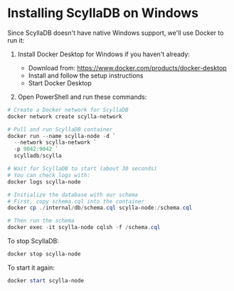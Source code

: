 # Installing ScyllaDB on Windows

Since ScyllaDB doesn't have native Windows support, we'll use Docker to run it:

1. Install Docker Desktop for Windows if you haven't already:
   - Download from: https://www.docker.com/products/docker-desktop
   - Install and follow the setup instructions
   - Start Docker Desktop

2. Open PowerShell and run these commands:

```powershell
# Create a Docker network for ScyllaDB
docker network create scylla-network

# Pull and run ScyllaDB container
docker run --name scylla-node -d `
  --network scylla-network `
  -p 9042:9042 `
  scylladb/scylla

# Wait for ScyllaDB to start (about 30 seconds)
# You can check logs with:
docker logs scylla-node

# Initialize the database with our schema
# First, copy schema.cql into the container
docker cp ./internal/db/schema.cql scylla-node:/schema.cql

# Then run the schema
docker exec -it scylla-node cqlsh -f /schema.cql
```

To stop ScyllaDB:
```powershell
docker stop scylla-node
```

To start it again:
```powershell
docker start scylla-node
```
